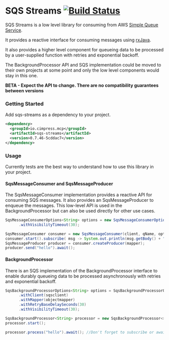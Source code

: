 # SQS Streams [![Build Status](https://travis-ci.org/Cimpress-MCP/sqs-streams.svg?branch=master)](https://travis-ci.org/Cimpress-MCP/sqs-streams)

SQS Streams is a low level library for consuming from AWS [Simple Queue Service](https://aws.amazon.com/sqs/).

It provides a reactive interface for consuming messages using [rxJava](http://reactivex.io/).

It also provides a higher level component for queueing data to be processed by a user-supplied function with retries and exponential backoff.

The BackgroundProcessor API and SQS implementation could be moved to their own projects at some point and only the low level components would stay in this one.

**BETA - Expect the API to change.  There are no compatibility guarantees between versions**

### Getting Started

Add sqs-streams as a dependency to your project.


``` xml
<dependency>
  <groupId>io.cimpress.mcp</groupId>
  <artifactId>sqs-streams</artifactId>
  <version>0.7.46-5cddac7</version>
</dependency>
```


### Usage

Currently tests are the best way to understand how to use this library in your project.

#### SqsMessageConsumer and SqsMessageProducer

The SqsMessageConsumer implementation provides a reactive API for consuming SQS messages.  It also provides an SqsMessageProducer to enqueue the messages. This low-level API is used in the BackgroundProcessor but can also be used directly for other use cases.

```java
SqsMessageConsumerOptions<String> options = new SqsMessageConsumerOptions()
      .withVisibilityTimeout(30);

SqsMessageConsumer consumer = new SqsMessageConsumer(client, qName, options);
consumer.start().subscribe( msg -> System.out.println(msg.getBody() + "world");
SqsMessageProducer producer = consumer.createProducer(mapper);
producer.send("hello").await();
```


#### BackgroundProcessor

There is an SQS implementation of the BackgroundProcessor interface to enable durably queueing data to be processed asynchronously with retries and exponential backoff.

```java
SqsBackgroundProcessorOptions<String> options = SqsBackgroundProcessorOptions.fromFunction("mytask", (input) -> System.out.println(input + "world"), String.class)
      .withClient(sqsclient)
      .withMapper(objectmapper)
      .withRetryBaseDelaySeconds(30)
      .withVisibilityTimeout(30);

SqsBackgroundProcessor<String> processor = new SqsBackgroundProcessor<>(options);
processor.start();

processor.process("hello").await(); //Don't forget to subscribe or await to the Completable result
```

